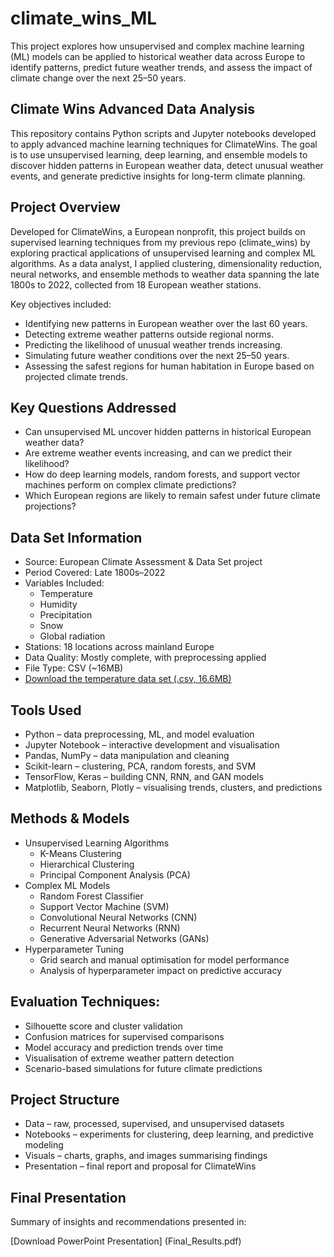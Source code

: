 # climate_wins_ML
This project explores how unsupervised and complex machine learning (ML) models can be applied to historical weather data across Europe to identify patterns, predict future weather trends, and assess the impact of climate change over the next 25–50 years.

## Climate Wins Advanced Data Analysis
This repository contains Python scripts and Jupyter notebooks developed to apply advanced machine learning techniques for ClimateWins. The goal is to use unsupervised learning, deep learning, and ensemble models to discover hidden patterns in European weather data, detect unusual weather events, and generate predictive insights for long-term climate planning.

## Project Overview
Developed for ClimateWins, a European nonprofit, this project builds on supervised learning techniques from my previous repo (climate_wins) by exploring practical applications of unsupervised learning and complex ML algorithms. As a data analyst, I applied clustering, dimensionality reduction, neural networks, and ensemble methods to weather data spanning the late 1800s to 2022, collected from 18 European weather stations.

Key objectives included:
- Identifying new patterns in European weather over the last 60 years.
- Detecting extreme weather patterns outside regional norms.
- Predicting the likelihood of unusual weather trends increasing.
- Simulating future weather conditions over the next 25–50 years.
- Assessing the safest regions for human habitation in Europe based on projected climate trends.

## Key Questions Addressed
- Can unsupervised ML uncover hidden patterns in historical European weather data?
- Are extreme weather events increasing, and can we predict their likelihood?
- How do deep learning models, random forests, and support vector machines perform on complex climate predictions?
- Which European regions are likely to remain safest under future climate projections?

## Data Set Information 
- Source: European Climate Assessment & Data Set project
- Period Covered: Late 1800s–2022
- Variables Included:
  - Temperature
  - Humidity
  - Precipitation
  - Snow
  - Global radiation
- Stations: 18 locations across mainland Europe
- Data Quality: Mostly complete, with preprocessing applied
- File Type: CSV (~16MB)
- [Download the temperature data set (.csv, 16.6MB)](https://s3.amazonaws.com/coach-courses-us/public/courses/da-spec-ml/Scripts/A1/Dataset-weather-prediction-dataset-processed.csv)
  
## Tools Used
- Python – data preprocessing, ML, and model evaluation
- Jupyter Notebook – interactive development and visualisation
- Pandas, NumPy – data manipulation and cleaning
- Scikit-learn – clustering, PCA, random forests, and SVM
- TensorFlow, Keras – building CNN, RNN, and GAN models
- Matplotlib, Seaborn, Plotly – visualising trends, clusters, and predictions

## Methods & Models
- Unsupervised Learning Algorithms
  - K-Means Clustering
  - Hierarchical Clustering
  - Principal Component Analysis (PCA)
- Complex ML Models
  - Random Forest Classifier
  - Support Vector Machine (SVM)
  - Convolutional Neural Networks (CNN)
  - Recurrent Neural Networks (RNN)
  - Generative Adversarial Networks (GANs)
- Hyperparameter Tuning
  - Grid search and manual optimisation for model performance
  - Analysis of hyperparameter impact on predictive accuracy

## Evaluation Techniques:
- Silhouette score and cluster validation
- Confusion matrices for supervised comparisons
- Model accuracy and prediction trends over time
- Visualisation of extreme weather pattern detection
- Scenario-based simulations for future climate predictions

## Project Structure
- Data – raw, processed, supervised, and unsupervised datasets
- Notebooks – experiments for clustering, deep learning, and predictive modeling
- Visuals – charts, graphs, and images summarising findings
- Presentation – final report and proposal for ClimateWins

## Final Presentation
Summary of insights and recommendations presented in:

[Download PowerPoint Presentation] (Final_Results.pdf)

